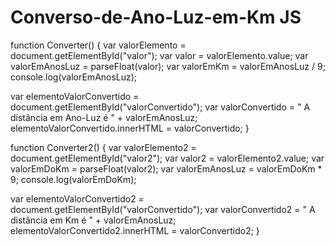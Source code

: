 # Converso-de-Ano-Luz-em-Km JS

function Converter() {
  var valorElemento = document.getElementById("valor");
  var valor = valorElemento.value;
  var valorEmAnosLuz = parseFloat(valor);
  var valorEmKm = valorEmAnosLuz / 9;
  console.log(valorEmAnosLuz);

  var elementoValorConvertido = document.getElementById("valorConvertido");
  var valorConvertido = " A distância em Ano-Luz é " + valorEmAnosLuz;
  elementoValorConvertido.innerHTML = valorConvertido;
}

function Converter2() {
  var valorElemento2 = document.getElementById("valor2");
  var valor2 = valorElemento2.value;
  var valorEmDoKm = parseFloat(valor2);
  var valorEmAnosLuz = valorEmDoKm * 9;
  console.log(valorEmDoKm);

  var elementoValorConvertido2 = document.getElementById("valorConvertido");
  var valorConvertido2 = " A distância em Km é " + valorEmAnosLuz;
  elementoValorConvertido2.innerHTML = valorConvertido2;
}
